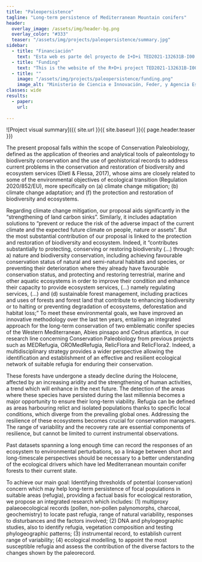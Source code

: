 ```yaml
---
title: "Paleopersistence"
tagline: "Long-term persistence of Mediterranean Mountain conifers"
header:
  overlay_image: /assets/img/header-bg.png
  overlay_color: "#333"
  teaser: "/assets/img/projects/paleopersistence/summary.jpg"
sidebar:
  - title: "Financiación"
    text: "Esta web es parte del proyecto de I+D+i TED2021-132631B-I00 financiada por MCIN/ AEI/10.13039/501100011033/ y FEDER “Una manera de hacer Europa."
  - title: "Funding"
    text: "This is the website of the R+D+i project TED2021-132631B-I00 funded by MCIN/ AEI/10.13039/501100011033/ and FEDER 'A way of making Europe.'"
  - title: ""
    image: "/assets/img/projects/paleopersistence/funding.png"
    image_alt: "Ministerio de Ciencia e Innovación, Feder, y Agencia Española de Investigación"
classes: wide
results:
  - paper:
    url: 
    
---
```


![Project visual summary]({{ site.url }}{{ site.baseurl }}{{ page.header.teaser }})

The present proposal falls within the scope of Conservation Paleobiology, defined as the application of theories and analytical tools of paleontology to biodiversity conservation and the use of geohistorical records to address current problems in the conservation and restoration of biodiversity and ecosystem services (Dietl & Flessa, 2017), whose aims are closely related to some of the environmental objectives of ecological transition (Regulation 2020/852/EU), more specifically on (a) climate change mitigation; (b) climate change adaptation; and (f) the protection and restoration of biodiversity and ecosystems. 

Regarding climate change mitigation, our proposal aids significantly in the “strengthening of land carbon sinks”. Similarly, it includes adaptation solutions to “prevent or reduce the risk of the adverse impact of the current climate and the expected future climate on people, nature or assets”. But the most substantial contribution of our proposal is linked to the protection and restoration of biodiversity and ecosystem. Indeed, it “contributes substantially to protecting, conserving or restoring biodiversity (...) through: a) nature and biodiversity conservation, including achieving favourable conservation status of natural and semi-natural habitats and species, or preventing their deterioration where they already have favourable conservation status, and protecting and restoring terrestrial, marine and other aquatic ecosystems in order to improve their condition and enhance their capacity to provide ecosystem services, (...) namely regulating services, (...) and (d) sustainable forest management, including practices and uses of forests and forest land that contribute to enhancing biodiversity or to halting or preventing degradation of ecosystems, deforestation and habitat loss;” To meet these environmental goals, we have improved an innovative methodology over the last ten years, entailing an integrated approach for the long-term conservation of two emblematic conifer species of the Western Mediterranean, Abies pinsapo and Cedrus atlantica, in our research line concerning Conservation Paleobiology from previous projects such as MEDRefugia, OROMedRefugia, RelicFlora and RelicFlora2. Indeed, a multidisciplinary strategy provides a wider perspective allowing the identification and establishment of an effective and resilient ecological network of suitable refugia for enduring their conservation.

These forests have undergone a steady decline during the Holocene, affected by an increasing aridity and the strengthening of human activities, a trend which will enhance in the next future. The detection of the areas where these species have persisted during the last millennia becomes a major opportunity to ensure their long-term viability. Refugia can be defined as areas harbouring relict and isolated populations thanks to specific local conditions, which diverge from the prevailing global ones. Addressing the resilience of these ecosystems becomes crucial for conservation managers. The range of variability and the recovery rate are essential components of resilience, but cannot be limited to current instrumental observations.

Past datasets spanning a long enough time can record the responses of an ecosystem to environmental perturbations, so a linkage between short and long-timescale perspectives should be necessary to a better understanding of the ecological drivers which have led Mediterranean mountain conifer forests to their current state.

To achieve our main goal: Identifying thresholds of potential (conservation) concern which may help long-term persistence of focal populations in suitable areas (refugia), providing a factual basis for ecological restoration, we propose an integrated research which includes: (1) multiproxy palaeoecological records (pollen, non-pollen palynomorphs, charcoal, geochemistry) to locate past refugia, range of natural variability, responses to disturbances and the factors involved; (2) DNA and phylogeographic studies, also to identify refugia, vegetation composition and testing phylogeographic patterns; (3) instrumental record, to establish current range of variability; (4) ecological modelling, to appoint the most susceptible refugia and assess the contribution of the diverse factors to the changes shown by the paleorecord.
